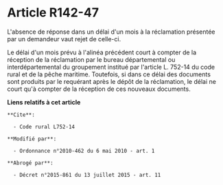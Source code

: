 # Article R142-47

L'absence de réponse dans un délai d'un mois à la réclamation présentée par un demandeur vaut rejet de celle-ci.

Le délai d'un mois prévu à l'alinéa précédent court à compter de la réception de la réclamation par le bureau départemental
ou interdépartemental du groupement institué par l'article L. 752-14 du code rural et de la pêche maritime. Toutefois, si
dans ce délai des documents sont produits par le requérant après le dépôt de la réclamation, le délai ne court qu'à compter
de la réception de ces nouveaux documents.

**Liens relatifs à cet article**

	**Cite**:

	  - Code rural L752-14

	**Modifié par**:

	  - Ordonnance n°2010-462 du 6 mai 2010 - art. 1

	**Abrogé par**:

	  - Décret n°2015-861 du 13 juillet 2015 - art. 11

